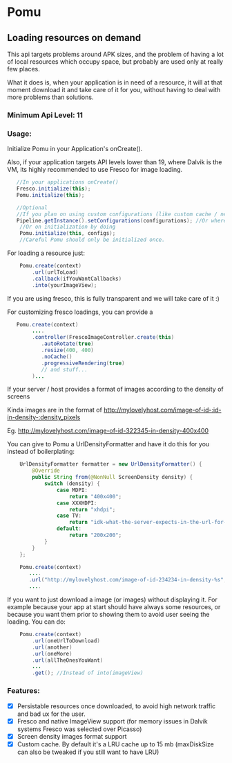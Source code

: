 # Pomu

## Loading resources on demand

This api targets problems around APK sizes, and the problem of having a lot of local resources which occupy space, but probably are used only at really few places.

What it does is, when your application is in need of a resource, it will at that moment download it and take care of it for you, without having to deal with more problems than solutions.

### Minimum Api Level: 11

### Usage:

Initialize Pomu in your Application's onCreate().

Also, if your application targets API levels lower than 19, where Dalvik is the VM, its highly recommended to use Fresco for image loading.

```Java
   //In your applications onCreate()
   Fresco.initialize(this);
   Pomu.initialize(this);

   //Optional
   //If you plan on using custom configurations (like custom cache / network client)
   Pipeline.getInstance().setConfigurations(configurations); //Or wherever you want, but to have a cohesive configuration across all resources its better here :)
	//Or on initialization by doing
	Pomu.initialize(this, configs);
	//Careful Pomu should only be initialized once.
```

For loading a resource just:

```Java
    Pomu.create(context)
        .url(urlToLoad)
        .callback(ifYouWantCallbacks)
        .into(yourImageView);
```

If you are using fresco, this is fully transparent and we will take care of it :)

For customizing fresco loadings, you can provide a 

```Java
   Pomu.create(context)
        ....
        .controller(FrescoImageController.create(this)
           .autoRotate(true)
           .resize(400, 400)
           .noCache()
           .progressiveRendering(true) 
           // and stuff...
        )...
```

If your server / host provides a format of images according to the density of screens

Kinda images are in the format of http://mylovelyhost.com/image-of-id-:id-in-density-:density_pixels

Eg. http://mylovelyhost.com/image-of-id-322345-in-density-400x400

You can give to Pomu a UrlDensityFormatter and have it do this for you instead of boilerplating:

```Java
    UrlDensityFormatter formatter = new UrlDensityFormatter() {
        @Override
        public String from(@NonNull ScreenDensity density) {
            switch (density) {
                case MDPI:
                    return "400x400";
                case XXXHDPI:
                    return "xhdpi";
                case TV:
                    return "idk-what-the-server-expects-in-the-url-for-a-tv";
                default:
                    return "200x200";
            }
        }
    };

    Pomu.create(context)
       ....
       .url("http://mylovelyhost.com/image-of-id-234234-in-density-%s", formatter)
       ....
```

If you want to just download a image (or images) without displaying it. For example because your app at start should have always some resources, or because you want them prior to showing them to avoid user seeing the loading. You can do:

```Java
	Pomu.create(context)
		.url(oneUrlToDownload)
		.url(another)
		.url(oneMore)
		.url(allTheOnesYouWant)
		...
		.get(); //Instead of into(imageView)
```

### Features:

- [x] Persistable resources once downloaded, to avoid high network traffic and bad ux for the user.
- [x] Fresco and native ImageView support (for memory issues in Dalvik systems Fresco was selected over Picasso)
- [x] Screen density images format support
- [x] Custom cache. By default it's a LRU cache up to 15 mb (maxDiskSize can also be tweaked if you still want to have LRU)
